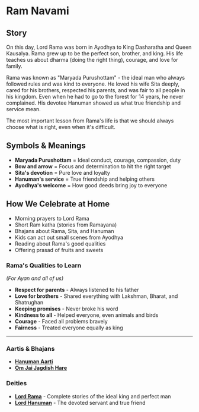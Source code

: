 # Ram Navami

## Story

On this day, Lord Rama was born in Ayodhya to King Dasharatha and Queen Kausalya. Rama grew up to be the perfect son, brother, and king. His life teaches us about dharma (doing the right thing), courage, and love for family.

Rama was known as "Maryada Purushottam" - the ideal man who always followed rules and was kind to everyone. He loved his wife Sita deeply, cared for his brothers, respected his parents, and was fair to all people in his kingdom. Even when he had to go to the forest for 14 years, he never complained. His devotee Hanuman showed us what true friendship and service mean.

The most important lesson from Rama's life is that we should always choose what is right, even when it's difficult.

## Symbols & Meanings

- **Maryada Purushottam** = Ideal conduct, courage, compassion, duty
- **Bow and arrow** = Focus and determination to hit the right target
- **Sita's devotion** = Pure love and loyalty
- **Hanuman's service** = True friendship and helping others
- **Ayodhya's welcome** = How good deeds bring joy to everyone

## How We Celebrate at Home

- Morning prayers to Lord Rama
- Short Ram katha (stories from Ramayana)
- Bhajans about Rama, Sita, and Hanuman
- Kids can act out small scenes from Ayodhya
- Reading about Rama's good qualities
- Offering prasad of fruits and sweets

### Rama's Qualities to Learn
*(For Ayan and all of us)*

- **Respect for parents** - Always listened to his father
- **Love for brothers** - Shared everything with Lakshman, Bharat, and Shatrughan
- **Keeping promises** - Never broke his word
- **Kindness to all** - Helped everyone, even animals and birds
- **Courage** - Faced all problems bravely
- **Fairness** - Treated everyone equally as king

---

### Aartis & Bhajans

- **[Hanuman Aarti](../section2-aartis-bhajans/02-hanuman-aarti.md)**
- **[Om Jai Jagdish Hare](../section2-aartis-bhajans/07-om-jai-jagdish-hare.md)**

### Deities

- **[Lord Rama](../section3-deities/02-lord-rama.md)** - Complete stories of the ideal king and perfect man
- **[Lord Hanuman](../section3-deities/05-lord-hanuman.md)** - The devoted servant and true friend